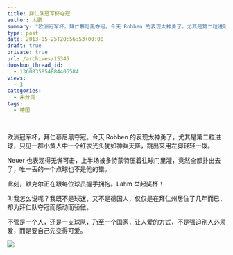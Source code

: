 ```yaml
---
title: 拜仁队冠军杯夺冠
author: 大鹏
summary: "欧洲冠军杯，拜仁慕尼黑夺冠。今天 Robben 的表现太神勇了，尤其是第二粒进球，只见一群小黄人中一个红衣光头犹如神兵天降，跳出来用左脚轻轻一拨。"
type: post
date: 2013-05-25T20:56:53+00:00
draft: true
private: true
url: /archives/15345
duoshuo_thread_id:
  - 1360835854884405584
views:
  - 3
categories:
  - 未分类
tags:
  - 德国

---
```

欧洲冠军杯，拜仁慕尼黑夺冠。今天 Robben 的表现太神勇了，尤其是第二粒进球，只见一群小黄人中一个红衣光头犹如神兵天降，跳出来用左脚轻轻一拨。

Neuer 也表现得无懈可击，上半场被多特蒙特压着往球门里灌，竟然全都扑出去了，唯一丢的一个点球也不是他的错。

此刻，默克尔正在跟每位球员握手拥抱。Lahm 举起奖杯！

叫我怎么说呢？我既不是球迷，又不是德国人，仅仅是在拜仁州居住了几年而已，却为拜仁队夺冠而感动而骄傲。

不管是一个人，还是一支球队，乃至一个国家，让人爱的方式，不是强迫别人必须爱，而是要自己先变得可爱。

![][1]

 [1]: http://www.uefa.com/MultimediaFiles/Photo/competitions/Comp_Matches/01/95/69/56/1956956_w4.jpg
